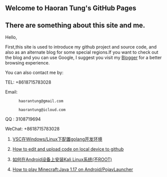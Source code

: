 ## Welcome to Haoran Tung's GitHub Pages
   


## There are something about this site and me.

Hello,

First,this site is used to introduce my github project and source code, and also as an alternate blog for some special regions.If you want to check out the blog and you can use Google, I suggest you visit my [Blogger](https://haorantung.blogspot.com) for a better browsing experience.

   You can also contact me by:

   TEL: +8618715783028

   Email: 

          haorantung@gmail.com

          haorantung@icloud.com

   QQ : 3108719694

   WeChat: +8618715783028


1. [VSC在Windows/Linux下配置golang开发环境](https://github.com/zh-sclz/Test_upload/blob/00aecaba7b050f2df0522dcc8f447544d24dca15/Blogspot/VSC%E5%9C%A8windows&Linux%E4%B8%8B%E9%85%8D%E7%BD%AEgolang%E7%8E%AF%E5%A2%83.pdf)

2. [How to edit and upload code on local device to github](https://zh-sclz.blogspot.com/2021/05/how-to-edit-and-upload-code-on-local.html?m=1)

3. [如何在Android设备上安装Kali Linux系统(不ROOT)](https://zh-sclz.blogspot.com/2021/02/androidkaliroot.html?m=1)

4. [How to play Minecraft:Java 1.17 on Android/PojavLauncher](https://zh-sclz.blogspot.com/2021/08/how-to-play-minecraftjava-on.html?m=1)
